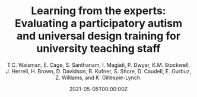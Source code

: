 ---
# Documentation: https://wowchemy.com/docs/managing-content/

title: "Learning from the experts: Evaluating a participatory autism and universal design training for university teaching staff"
authors: [T.C. Waisman, E. Cage, S. Santhanam, I. Magiati, P. Dwyer, K.M. Stockwell, J. Herrell, H. Brown, D. Davidson, B. Kofner, S. Shore, D. Caudell,  E. Gurbuz,  Z. Williams, and K. Gillespie-Lynch]
author: "T.C. Waisman, E. Cage, S. Santhanam, I. Magiati, P. Dwyer, K.M. Stockwell, J. Herrell, H. Brown, D. Davidson, B. Kofner, S. Shore, D. Caudell,  E. Gurbuz,  Z. Williams, and K. Gillespie-Lynch."
date: 2021-05-05T00:00:00Z
doi: ""

# Schedule page publish date (NOT publication's date).
publishDate: 2021-04-14T00:00:00Z

# Publication type.
# Legend: 0 = Uncategorized; 1 = Conference paper; 2 = Journal article;
# 3 = Preprint / Working Paper; 4 = Report; 5 = Book; 6 = Book section;
# 7 = Thesis; 8 = Patent
publication_types: ["1"]

# Publication name and optional abbreviated publication name.
publication: "[Poster]. International Society for Autism Research, Virtual Meeting, Boston, MA"
publication_short: ""

abstract: ""

# Summary. An optional shortened abstract.
summary: ""

tags: [Autism, Collaboration]
categories: []
featured: false

# Custom links (optional).
#   Uncomment and edit lines below to show custom links.
# links:
# - name: Follow
#   url: https://twitter.com
#   icon_pack: fab
#   icon: twitter

url_pdf:
url_code:
url_dataset:
#Add once in INSAR
url_poster: 
url_project:
url_slides:
url_source:
url_video:

# Featured image
# To use, add an image named `featured.jpg/png` to your page's folder. 
# Focal points: Smart, Center, TopLeft, Top, TopRight, Left, Right, BottomLeft, Bottom, BottomRight.
image:
  caption: ""
  focal_point: ""
  preview_only: false

# Associated Projects (optional).
#   Associate this publication with one or more of your projects.
#   Simply enter your project's folder or file name without extension.
#   E.g. `internal-project` references `content/project/internal-project/index.md`.
#   Otherwise, set `projects: []`.
projects: []

# Slides (optional).
#   Associate this publication with Markdown slides.
#   Simply enter your slide deck's filename without extension.
#   E.g. `slides: "example"` references `content/slides/example/index.md`.
#   Otherwise, set `slides: ""`.
slides: ""
---